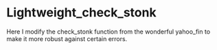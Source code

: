 # Lightweight_check_stonk
Here I modify the check_stonk function from the wonderful yahoo_fin to make it more robust against certain errors.  
